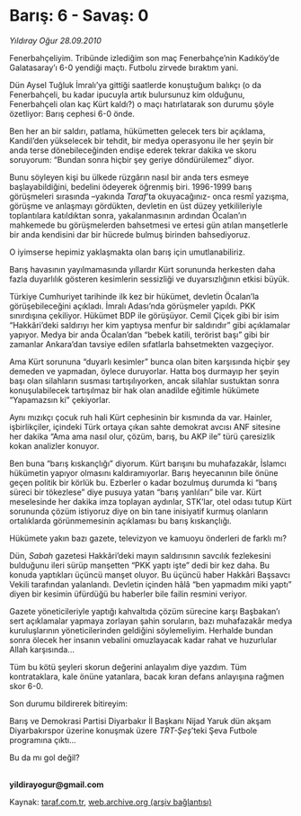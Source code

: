 # Barış: 6 - Savaş: 0 

*Yıldıray Oğur 28.09.2010*

<div class="yazi"><p>Fenerbahçeliyim. Tribünde izlediğim son maç Fenerbahçe’nin Kadıköy’de Galatasaray’ı 6-0 yendiği maçtı. Futbolu zirvede bıraktım yani. </p>
<p>Dün Aysel Tuğluk İmralı’ya gittiği saatlerde konuştuğum balıkçı (o da Fenerbahçeli, bu kadar ipucuyla artık bulursunuz kim olduğunu, Fenerbahçeli olan kaç Kürt kaldı?) o maçı hatırlatarak son durumu şöyle özetliyor: Barış cephesi 6-0 önde.</p>
<p>Ben her an bir saldırı, patlama, hükümetten gelecek ters bir açıklama, Kandil’den yükselecek bir tehdit, bir medya operasyonu ile her şeyin bir anda terse dönebileceğinden endişe ederek tekrar dakika ve skoru soruyorum: “Bundan sonra hiçbir şey geriye döndürülemez” diyor. </p>
<p>Bunu söyleyen kişi bu ülkede rüzgârın nasıl bir anda ters esmeye başlayabildiğini, bedelini ödeyerek öğrenmiş biri. 1996-1999 barış görüşmeleri sırasında –yakında <i>Taraf</i>’ta okuyacağınız- onca resmî yazışma, görüşme ve anlaşmayı gördükten, devletin en üst düzey yetkilileriyle toplantılara katıldıktan sonra, yakalanmasının ardından Öcalan’ın mahkemede bu görüşmelerden bahsetmesi ve ertesi gün atılan manşetlerle bir anda kendisini dar bir hücrede bulmuş birinden bahsediyoruz. </p>
<p>O iyimserse hepimiz yaklaşmakta olan barış için umutlanabiliriz.</p>
<p>Barış havasının yayılmamasında yıllardır Kürt sorununda herkesten daha fazla duyarlılık gösteren kesimlerin sessizliği ve duyarsızlığının etkisi büyük.</p>
<p>Türkiye Cumhuriyet tarihinde ilk kez bir hükümet, devletin Öcalan’la görüşebileceğini açıkladı. İmralı Adası’nda görüşmeler yapıldı. PKK sınırdışına çekiliyor. Hükümet BDP ile görüşüyor. Cemil Çiçek gibi bir isim “Hakkâri’deki saldırıyı her kim yaptıysa menfur bir saldırıdır” gibi açıklamalar yapıyor. Medya bir anda Öcalan’dan “bebek katili, terörist başı” gibi bir zamanlar Ankara’dan tavsiye edilen sıfatlarla bahsetmekten vazgeçiyor.</p>
<p>Ama Kürt sorununa “duyarlı kesimler” bunca olan biten karşısında hiçbir şey demeden ve yapmadan, öylece duruyorlar. Hatta boş durmayıp her şeyin başı olan silahların susması tartışılıyorken, ancak silahlar sustuktan sonra konuşulabilecek tartışılmaz bir hak olan anadilde eğitimle hükümete “Yapamazsın ki” çekiyorlar. </p>
<p>Aynı mızıkçı çocuk ruh hali Kürt cephesinin bir kısmında da var. Hainler, işbirlikçiler, içindeki Türk ortaya çıkan sahte demokrat avcısı ANF sitesine her dakika “Ama ama nasıl olur, çözüm, barış, bu AKP ile” türü çaresizlik kokan analizler konuyor. </p>
<p>Ben buna “barış kıskançlığı” diyorum. Kürt barışını bu muhafazakâr, İslamcı hükümetin yapıyor olmasını kaldıramıyorlar. Barış heyecanının bile önüne geçen politik bir körlük bu. Ezberler o kadar bozulmuş durumda ki “barış süreci bir tökezlese” diye pusuya yatan “barış yanlıları” bile var. Kürt meselesinde her dakika imza toplayan aydınlar, STK’lar, otel odası tutup Kürt sorununda çözüm istiyoruz diye on bin tane inisiyatif kurmuş olanların ortalıklarda görünmemesinin açıklaması bu barış kıskançlığı. </p>
<p>Hükümete yakın bazı gazete, televizyon ve kamuoyu önderleri de farklı mı?</p>
<p>Dün, <i>Sabah</i> gazetesi Hakkâri’deki mayın saldırısının savcılık fezlekesini bulduğunu ileri sürüp manşetten “PKK yaptı işte” dedi bir kez daha. Bu konuda yaptıkları üçüncü manşet oluyor. Bu üçüncü haber Hakkâri Başsavcı Vekili tarafından yalanlandı. Devletin içinden hâlâ “ben yapmadım miki yaptı” diyen bir kesimin üfürdüğü bu haberler bile failin resmini veriyor.</p>
<p>Gazete yöneticileriyle yaptığı kahvaltıda çözüm sürecine karşı Başbakan’ı sert açıklamalar yapmaya zorlayan şahin soruların, bazı muhafazakâr medya kuruluşlarının yöneticilerinden geldiğini söylemeliyim. Herhalde bundan sonra ölecek her insanın vebalini omuzlayacak kadar rahat ve huzurlular Allah karşısında...</p>
<p>Tüm bu kötü şeyleri skorun değerini anlayalım diye yazdım. Tüm kontrataklara, kale önüne yatanlara, bacak kıran defans anlayışına rağmen skor 6-0.</p>
<p>Son durumu bildirerek bitireyim:</p>
<p>Barış ve Demokrasi Partisi Diyarbakır İl Başkanı Nijad Yaruk dün akşam Diyarbakırspor üzerine konuşmak üzere <i>TRT-Şeş</i>’teki Şeva Futbole programına çıktı... </p>
<p>Bu da mı gol değil?</p>
<p><b><br/>yildirayogur@gmail.com</b><b> </b></p></div>

Kaynak: [taraf.com.tr](http://www.taraf.com.tr:80/yildiray-ogur/makale-baris-6-savas-0.htm), [web.archive.org (arşiv bağlantısı)](http://web.archive.org/web/20100929155052/http://www.taraf.com.tr:80/yildiray-ogur/makale-baris-6-savas-0.htm)
